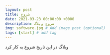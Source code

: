 ```yaml
---
layout: post
title: شروع
date: 2021-03-23 00:00:00 +0000
description: شروع وبلاگ
img: software.jpg # Add image post (optional)
tags: [start] # add tag
---
```


وبلاگ در این تاریخ شروع به کار کرد
